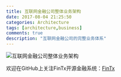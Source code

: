 ```yaml
---
title: 互联网金融公司整体业务架构
date: 2017-08-04 21:25:50
categories: Architecture
tags: [architecture,business]
comments: true
description: "互联网金融公司的完整业务体系"
---
```

![互联网金融公司整体业务架构](./uploads/posts/general-business-architecture/general-business-architecture.png)

欢迎在GitHub上关注FinTx开源金融系统：[FinTx](https://github.com/fintx)
